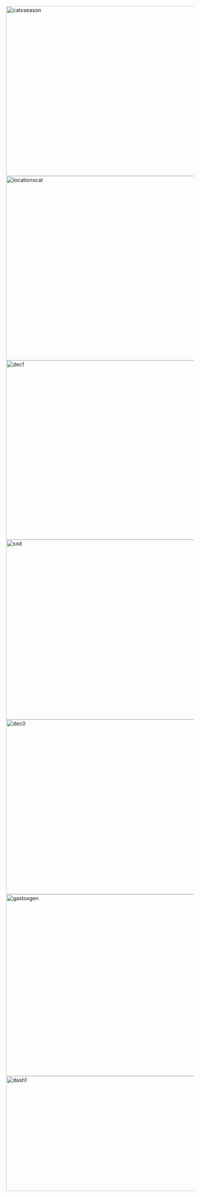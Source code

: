 <img width="958" height="455" alt="catxseason" src="https://github.com/user-attachments/assets/6cb71d0d-eabe-4649-9281-045b8bf744cd" />
<img width="981" height="494" alt="locationxcat" src="https://github.com/user-attachments/assets/17067cdc-8f08-41fc-b585-04e053421bdc" />
<img width="978" height="480" alt="dec1" src="https://github.com/user-attachments/assets/43141a23-f981-4ba6-852b-012547e8c277" />
<img width="961" height="482" alt="sxd" src="https://github.com/user-attachments/assets/8078f898-ce76-4fde-98d8-570cba0034cd" />
<img width="977" height="468" alt="dec0" src="https://github.com/user-attachments/assets/d778571a-a245-4a22-83c9-1bf0792e52de" />
<img width="971" height="487" alt="gastoxgen" src="https://github.com/user-attachments/assets/1dea196a-bbe4-4967-8a97-d721885bee28" />
<img width="955" height="308" alt="dash1" src="https://github.com/user-attachments/assets/45489864-85aa-4c79-a10a-8ab221d7e617" />
